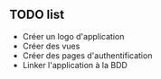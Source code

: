 ## TODO list

* Créer un logo d'application
* Créer des vues
* Créer des pages d'authentification
* Linker l'application à la BDD